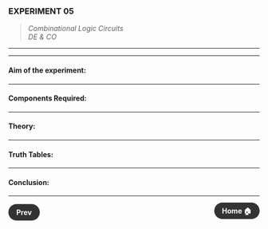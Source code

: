 ### **EXPERIMENT 05**
>  *Combinational Logic Circuits*  
> *DE & CO*

---
---

#### **Aim of the experiment:**
> 

---

#### **Components Required:**


---

#### **Theory:**


---

#### **Truth Tables:**


---

#### **Conclusion:**
>

---

<div style="display: flex; justify-content: space-between; align-items: center; margin: 20px 0;">
  <div align=left style="text-align: left;">
    <a href="4.md" style="background: #333; color: white; padding: 8px 16px; border-radius: 20px; text-decoration: none; font-weight: bold;">Prev</a>
  </div>
  <div align=left style="text-align: center;">
    <a href="../" style="background: #333; color: white; padding: 8px 16px; border-radius: 20px; text-decoration: none; font-weight: bold;">Home 🏠</a>
  </div>
</div>